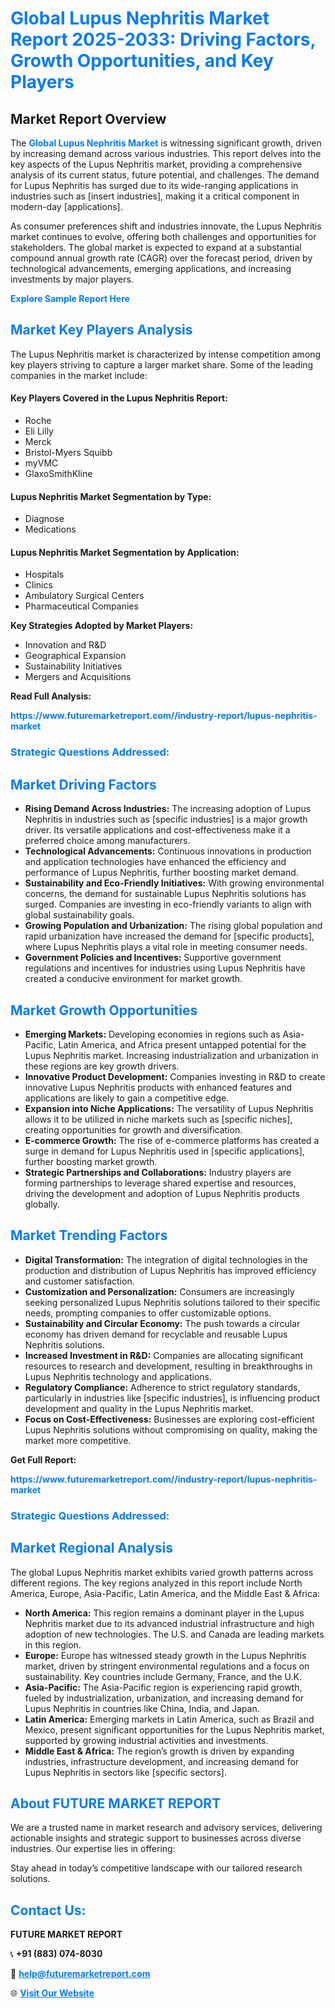 <h1 style="color: #007BFF;">Global Lupus Nephritis Market Report 2025-2033: Driving Factors, Growth Opportunities, and Key Players</h1>

<section id="overview">
<h2>Market Report Overview</h2>
<p>The <a href="https://www.futuremarketreport.com//industry-report/lupus-nephritis-market" style="color: #007BFF; text-decoration: none;"><strong>Global Lupus Nephritis Market</strong></a> is witnessing significant growth, driven by increasing demand across various industries. This report delves into the key aspects of the Lupus Nephritis market, providing a comprehensive analysis of its current status, future potential, and challenges. The demand for Lupus Nephritis has surged due to its wide-ranging applications in industries such as [insert industries], making it a critical component in modern-day [applications].</p>
<p>As consumer preferences shift and industries innovate, the Lupus Nephritis market continues to evolve, offering both challenges and opportunities for stakeholders. The global market is expected to expand at a substantial compound annual growth rate (CAGR) over the forecast period, driven by technological advancements, emerging applications, and increasing investments by major players.</p>
</section>

<section id="overview">
<p><a href="https://www.futuremarketreport.com//request-sample/reportId=82836" style="color: #007BFF; text-decoration: none;"><strong>Explore Sample Report Here</strong></a></p>
</section>

<section id="key-players">
<h2 style="color: #007BFF;">Market Key Players Analysis</h2>
<p>The Lupus Nephritis market is characterized by intense competition among key players striving to capture a larger market share. Some of the leading companies in the market include:</p>
<h4>Key Players Covered in the Lupus Nephritis Report:</h4>
<ul><li>Roche</li><li>Eli Lilly</li><li>Merck</li><li>Bristol-Myers Squibb</li><li>myVMC</li><li>GlaxoSmithKline</li></ul>
<h4>Lupus Nephritis Market Segmentation by Type:</h4>
<ul><li>Diagnose</li><li>Medications</li></ul>

<h4>Lupus Nephritis Market Segmentation by Application:</h4>
<ul><li>Hospitals</li><li>Clinics</li><li>Ambulatory Surgical Centers</li><li>Pharmaceutical Companies</li></ul>
<p><strong>Key Strategies Adopted by Market Players:</strong></p>
<ul>
<li>Innovation and R&D</li>
<li>Geographical Expansion</li>
<li>Sustainability Initiatives</li>
<li>Mergers and Acquisitions</li>
</ul>
</section>

<section>
<p><strong>Read Full Analysis: </strong></p><a href="https://www.futuremarketreport.com//industry-report/lupus-nephritis-market" style="color: #007BFF; text-decoration: none;"><strong>https://www.futuremarketreport.com//industry-report/lupus-nephritis-market</strong></a>
<h3 style="color: #007BFF;">Strategic Questions Addressed:</h3>
</section>

<section id="driving-factors">
<h2 style="color: #007BFF;">Market Driving Factors</h2>
<ul>
<li><strong>Rising Demand Across Industries:</strong> The increasing adoption of Lupus Nephritis in industries such as [specific industries] is a major growth driver. Its versatile applications and cost-effectiveness make it a preferred choice among manufacturers.</li>
<li><strong>Technological Advancements:</strong> Continuous innovations in production and application technologies have enhanced the efficiency and performance of Lupus Nephritis, further boosting market demand.</li>
<li><strong>Sustainability and Eco-Friendly Initiatives:</strong> With growing environmental concerns, the demand for sustainable Lupus Nephritis solutions has surged. Companies are investing in eco-friendly variants to align with global sustainability goals.</li>
<li><strong>Growing Population and Urbanization:</strong> The rising global population and rapid urbanization have increased the demand for [specific products], where Lupus Nephritis plays a vital role in meeting consumer needs.</li>
<li><strong>Government Policies and Incentives:</strong> Supportive government regulations and incentives for industries using Lupus Nephritis have created a conducive environment for market growth.</li>
</ul>
</section>

<section id="growth-opportunities">
<h2 style="color: #007BFF;">Market Growth Opportunities</h2>
<ul>
<li><strong>Emerging Markets:</strong> Developing economies in regions such as Asia-Pacific, Latin America, and Africa present untapped potential for the Lupus Nephritis market. Increasing industrialization and urbanization in these regions are key growth drivers.</li>
<li><strong>Innovative Product Development:</strong> Companies investing in R&D to create innovative Lupus Nephritis products with enhanced features and applications are likely to gain a competitive edge.</li>
<li><strong>Expansion into Niche Applications:</strong> The versatility of Lupus Nephritis allows it to be utilized in niche markets such as [specific niches], creating opportunities for growth and diversification.</li>
<li><strong>E-commerce Growth:</strong> The rise of e-commerce platforms has created a surge in demand for Lupus Nephritis used in [specific applications], further boosting market growth.</li>
<li><strong>Strategic Partnerships and Collaborations:</strong> Industry players are forming partnerships to leverage shared expertise and resources, driving the development and adoption of Lupus Nephritis products globally.</li>
</ul>
</section>

<section id="trending-factors">
<h2 style="color: #007BFF;">Market Trending Factors</h2>
<ul>
<li><strong>Digital Transformation:</strong> The integration of digital technologies in the production and distribution of Lupus Nephritis has improved efficiency and customer satisfaction.</li>
<li><strong>Customization and Personalization:</strong> Consumers are increasingly seeking personalized Lupus Nephritis solutions tailored to their specific needs, prompting companies to offer customizable options.</li>
<li><strong>Sustainability and Circular Economy:</strong> The push towards a circular economy has driven demand for recyclable and reusable Lupus Nephritis solutions.</li>
<li><strong>Increased Investment in R&D:</strong> Companies are allocating significant resources to research and development, resulting in breakthroughs in Lupus Nephritis technology and applications.</li>
<li><strong>Regulatory Compliance:</strong> Adherence to strict regulatory standards, particularly in industries like [specific industries], is influencing product development and quality in the Lupus Nephritis market.</li>
<li><strong>Focus on Cost-Effectiveness:</strong> Businesses are exploring cost-efficient Lupus Nephritis solutions without compromising on quality, making the market more competitive.</li>
</ul>
</section>

<section>
<p><strong>Get Full Report: </strong></p><a href="https://www.futuremarketreport.com//industry-report/lupus-nephritis-market" style="color: #007BFF; text-decoration: none;"><strong>https://www.futuremarketreport.com//industry-report/lupus-nephritis-market</strong></a>
<h3 style="color: #007BFF;">Strategic Questions Addressed:</h3>
</section>


<section id="regional-analysis">
<h2 style="color: #007BFF;">Market Regional Analysis</h2>
<p>The global Lupus Nephritis market exhibits varied growth patterns across different regions. The key regions analyzed in this report include North America, Europe, Asia-Pacific, Latin America, and the Middle East & Africa:</p>
<ul>
<li><strong>North America:</strong> This region remains a dominant player in the Lupus Nephritis market due to its advanced industrial infrastructure and high adoption of new technologies. The U.S. and Canada are leading markets in this region.</li>
<li><strong>Europe:</strong> Europe has witnessed steady growth in the Lupus Nephritis market, driven by stringent environmental regulations and a focus on sustainability. Key countries include Germany, France, and the U.K.</li>
<li><strong>Asia-Pacific:</strong> The Asia-Pacific region is experiencing rapid growth, fueled by industrialization, urbanization, and increasing demand for Lupus Nephritis in countries like China, India, and Japan.</li>
<li><strong>Latin America:</strong> Emerging markets in Latin America, such as Brazil and Mexico, present significant opportunities for the Lupus Nephritis market, supported by growing industrial activities and investments.</li>
<li><strong>Middle East & Africa:</strong> The region’s growth is driven by expanding industries, infrastructure development, and increasing demand for Lupus Nephritis in sectors like [specific sectors].</li>
</ul>
</section>

<footer>
<h2 style="color: #007BFF;">About FUTURE MARKET REPORT</h2>
<p>We are a trusted name in market research and advisory services, delivering actionable insights and strategic support to businesses across diverse industries. Our expertise lies in offering:</p>

<p>Stay ahead in today’s competitive landscape with our tailored research solutions.</p>

<h2 style="color: #007BFF;">Contact Us:</h2>
<p><strong>FUTURE MARKET REPORT</strong></p>
<p>📞 <strong>+91 (883) 074-8030</strong></p>
<p>📧 <strong><a href="mailto:help@futuremarketreport.com" style="color: #007BFF;">help@futuremarketreport.com</a></strong></p>
<p>🌐 <strong><a href="https://www.futuremarketreport.com/" style="color: #007BFF;">Visit Our Website</a></strong></p>
</footer>